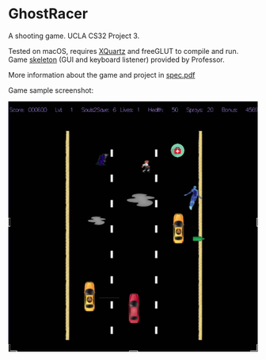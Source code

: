 # GhostRacer

A shooting game. UCLA CS32 Project 3.

Tested on macOS, requires [XQuartz](http://xquartz.org/) and freeGLUT to compile and run. Game [skeleton](./GhostRacer-skeleton-cmdmac/) (GUI and keyboard listener) provided by Professor.

More information about the game and project in [spec.pdf](https://github.com/hanryxu/GhostRacer/blob/master/spec.pdf)

Game sample screenshot:

![spec](./images/spec.jpg)

